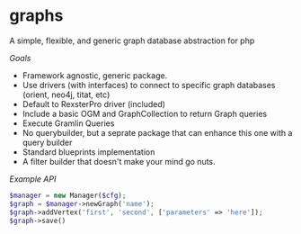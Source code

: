 # graphs
A simple, flexible, and generic graph database abstraction for php

*Goals*
  * Framework agnostic, generic package.
  * Use drivers (with interfaces) to connect to specific graph databases (orient, neo4j, titat, etc)
  * Default to RexsterPro driver (included)
  * Include a basic OGM and GraphCollection to return Graph queries
  * Execute Gramlin Queries
  * No querybuilder, but a seprate package that can enhance this one with a query builder
  * Standard blueprints implementation
  * A filter builder that doesn't make your mind go nuts.

*Example API*
```php
$manager = new Manager($cfg);
$graph = $manager->newGraph('name');
$graph->addVertex('first', 'second', ['parameters' => 'here']);
$graph->save()

```
